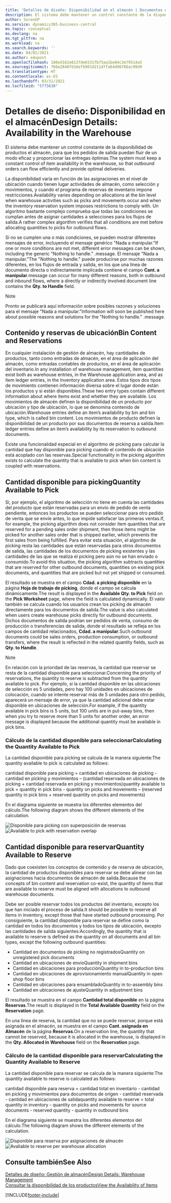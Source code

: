```yaml
---
title: 'Detalles de diseño: Disponibilidad en el almacén | Documentos de Microsoft'
description: El sistema debe mantener un control constante de la disponibilidad de productos el almacén, para que los pedidos de salida puedan fluir de un modo eficaz y proporcionar las entregas óptimas.
author: SorenGP
ms.service: dynamics365-business-central
ms.topic: conceptual
ms.devlang: na
ms.tgt_pltfrm: na
ms.workload: na
ms.search.keywords: ''
ms.date: 04/01/2021
ms.author: edupont
ms.openlocfilehash: 180ed162e8137de0331fb75aa1be84c3e79514a5
ms.sourcegitcommit: 766e2840fd16efb901d211d7fa64d96766ac99d9
ms.translationtype: HT
ms.contentlocale: es-ES
ms.lasthandoff: 03/31/2021
ms.locfileid: "5775630"
---
```

# <a name="design-details-availability-in-the-warehouse"></a><span data-ttu-id="9b599-103">Detalles de diseño: Disponibilidad en el almacén</span><span class="sxs-lookup"><span data-stu-id="9b599-103">Design Details: Availability in the Warehouse</span></span>
<span data-ttu-id="9b599-104">El sistema debe mantener un control constante de la disponibilidad de productos el almacén, para que los pedidos de salida puedan fluir de un modo eficaz y proporcionar las entregas óptimas.</span><span class="sxs-lookup"><span data-stu-id="9b599-104">The system must keep a constant control of item availability in the warehouse, so that outbound orders can flow efficiently and provide optimal deliveries.</span></span>  

<span data-ttu-id="9b599-105">La disponibilidad varía en función de las asignaciones en el nivel de ubicación cuando tienen lugar actividades de almacén, como selección y movimientos, y cuando el programa de reservas de inventario impone restricciones.</span><span class="sxs-lookup"><span data-stu-id="9b599-105">Availability varies depending on allocations at the bin level when warehouse activities such as picks and movements occur and when the inventory reservation system imposes restrictions to comply with.</span></span> <span data-ttu-id="9b599-106">Un algoritmo bastante complejo comprueba que todas las condiciones se cumplan antes de asignar cantidades a selecciones para los flujos de salida.</span><span class="sxs-lookup"><span data-stu-id="9b599-106">A rather complex algorithm verifies that all conditions are met before allocating quantities to picks for outbound flows.</span></span>

<span data-ttu-id="9b599-107">Si no se cumplen una o más condiciones, se pueden mostrar diferentes mensajes de error, incluyendo el mensaje genérico "Nada a manipular."</span><span class="sxs-lookup"><span data-stu-id="9b599-107">If one or more conditions are not met, different error messages can be shown, including the generic "Nothing to handle."</span></span> <span data-ttu-id="9b599-108">.</span><span class="sxs-lookup"><span data-stu-id="9b599-108">message.</span></span> <span data-ttu-id="9b599-109">El mensaje "Nada a manipular."</span><span class="sxs-lookup"><span data-stu-id="9b599-109">The "Nothing to handle."</span></span> <span data-ttu-id="9b599-110">puede producirse por muchas razones diferentes, en los flujos de entrada y salida, en los que una línea de documento directa o indirectamente implicada contiene el campo **Cant. a manipular**.</span><span class="sxs-lookup"><span data-stu-id="9b599-110">message can occur for many different reasons, both in outbound and inbound flows, where a directly or indirectly involved document line contains the **Qty. to Handle** field.</span></span>

> [!NOTE]
> <span data-ttu-id="9b599-111">Pronto se publicará aquí información sobre posibles razones y soluciones para el mensaje "Nada a manipular."</span><span class="sxs-lookup"><span data-stu-id="9b599-111">Information will soon be published here about possible reasons and solutions for the "Nothing to handle."</span></span> <span data-ttu-id="9b599-112">.</span><span class="sxs-lookup"><span data-stu-id="9b599-112">message.</span></span>

## <a name="bin-content-and-reservations"></a><span data-ttu-id="9b599-113">Contenido y reservas de ubicación</span><span class="sxs-lookup"><span data-stu-id="9b599-113">Bin Content and Reservations</span></span>  
 <span data-ttu-id="9b599-114">En cualquier instalación de gestión de almacén, hay cantidades de productos, tanto como entradas de almacén, en el área de aplicación del almacén, como entradas contables de productos, en el área de aplicación del inventario.</span><span class="sxs-lookup"><span data-stu-id="9b599-114">In any installation of warehouse management, item quantities exist both as warehouse entries, in the Warehouse application area, and as item ledger entries, in the Inventory application area.</span></span> <span data-ttu-id="9b599-115">Estos tipos dos tipos de movimiento contienen información diversa sobre el lugar donde están los productos y si están disponibles.</span><span class="sxs-lookup"><span data-stu-id="9b599-115">These two entry types contain different information about where items exist and whether they are available.</span></span> <span data-ttu-id="9b599-116">Los movimientos de almacén definen la disponibilidad de un producto por ubicación y tipo de ubicación, lo que se denomina contenido de ubicación.</span><span class="sxs-lookup"><span data-stu-id="9b599-116">Warehouse entries define an item’s availability by bin and bin type, which is called bin content.</span></span> <span data-ttu-id="9b599-117">Los movimientos de producto definen la disponibilidad de un producto por sus documentos de reserva a salida.</span><span class="sxs-lookup"><span data-stu-id="9b599-117">Item ledger entries define an item’s availability by its reservation to outbound documents.</span></span>  

 <span data-ttu-id="9b599-118">Existe una funcionalidad especial en el algoritmo de picking para calcular la cantidad que hay disponible para picking cuando el contenido de ubicación está acoplado con las reservas.</span><span class="sxs-lookup"><span data-stu-id="9b599-118">Special functionality in the picking algorithm exists to calculate the quantity that is available to pick when bin content is coupled with reservations.</span></span>  

## <a name="quantity-available-to-pick"></a><span data-ttu-id="9b599-119">Cantidad disponible para picking</span><span class="sxs-lookup"><span data-stu-id="9b599-119">Quantity Available to Pick</span></span>  
 <span data-ttu-id="9b599-120">Si, por ejemplo, el algoritmo de selección no tiene en cuenta las cantidades del producto que están reservadas para un envío de pedido de venta pendiente, entonces los productos se pueden seleccionar para otro pedido de venta que se envíe antes, lo que impide satisfacer las primeras ventas.</span><span class="sxs-lookup"><span data-stu-id="9b599-120">If, for example, the picking algorithm does not consider item quantities that are reserved for a pending sales order shipment, then those items might be picked for another sales order that is shipped earlier, which prevents the first sales from being fulfilled.</span></span> <span data-ttu-id="9b599-121">Para evitar esta situación, el algoritmo de picking resta las cantidades que están reservadas para otros documentos de salida, las cantidades de los documentos de picking existentes y las cantidades de las que se realiza el picking pero aún no se han enviado o consumido.</span><span class="sxs-lookup"><span data-stu-id="9b599-121">To avoid this situation, the picking algorithm subtracts quantities that are reserved for other outbound documents, quantities on existing pick documents, and quantities that are picked but not yet shipped or consumed.</span></span>  

 <span data-ttu-id="9b599-122">El resultado se muestra en el campo **Cdad. a picking disponible** en la página **Hoja de trabajo de picking**, donde el campo se calcula dinámicamente.</span><span class="sxs-lookup"><span data-stu-id="9b599-122">The result is displayed in the **Available Qty. to Pick** field on the **Pick Worksheet** page, where the field is calculated dynamically.</span></span> <span data-ttu-id="9b599-123">El valor también se calcula cuando los usuarios crean los picking de almacén directamente para los documentos de salida.</span><span class="sxs-lookup"><span data-stu-id="9b599-123">The value is also calculated when users create warehouse picks directly for outbound documents.</span></span> <span data-ttu-id="9b599-124">Dichos documentos de salida podrían ser pedidos de venta, consumo de producción o transferencias de salida, donde el resultado se refleja en los campos de cantidad relacionados, **Cdad. a manipular**.</span><span class="sxs-lookup"><span data-stu-id="9b599-124">Such outbound documents could be sales orders, production consumption, or outbound transfers, where the result is reflected in the related quantity fields, such as **Qty. to Handle**.</span></span>  

> [!NOTE]  
>  <span data-ttu-id="9b599-125">En relación con la prioridad de las reservas, la cantidad que reservar se resta de la cantidad disponible para seleccionar.</span><span class="sxs-lookup"><span data-stu-id="9b599-125">Concerning the priority of reservations, the quantity to reserve is subtracted from the quantity available to pick.</span></span> <span data-ttu-id="9b599-126">Por ejemplo, si la cantidad disponible en las ubicaciones de selección es 5 unidades, pero hay 100 unidades en ubicaciones de colocación, cuando se intente reservar más de 5 unidades para otro pedido, aparecerá un mensaje de error, ya que la cantidad adicional debe estar disponible en ubicaciones de selección.</span><span class="sxs-lookup"><span data-stu-id="9b599-126">For example, if the quantity available in pick bins is 5 units, but 100 units are in put-away bins, then when you try to reserve more than 5 units for another order, an error message is displayed because the additional quantity must be available in pick bins.</span></span>  

### <a name="calculating-the-quantity-available-to-pick"></a><span data-ttu-id="9b599-127">Cálculo de la cantidad disponible para seleccionar</span><span class="sxs-lookup"><span data-stu-id="9b599-127">Calculating the Quantity Available to Pick</span></span>  
 <span data-ttu-id="9b599-128">La cantidad disponible para picking se calcula de la manera siguiente:</span><span class="sxs-lookup"><span data-stu-id="9b599-128">The quantity available to pick is calculated as follows:</span></span>  

 <span data-ttu-id="9b599-129">cantidad disponible para picking = cantidad en ubicaciones de picking - cantidad en picking y movimientos – (cantidad reservada en ubicaciones de picking + cantidad reservada en picking y movimientos)</span><span class="sxs-lookup"><span data-stu-id="9b599-129">quantity available to pick = quantity in pick bins - quantity on picks and movements – (reserved quantity in pick bins + reserved quantity on picks and movements)</span></span>  

 <span data-ttu-id="9b599-130">En el diagrama siguiente se muestra los diferentes elementos del cálculo.</span><span class="sxs-lookup"><span data-stu-id="9b599-130">The following diagram shows the different elements of the calculation.</span></span>  

 <span data-ttu-id="9b599-131">![Disponible para picking con superposición de reservas](media/design_details_warehouse_management_availability_2.png "Disponible para picking con superposición de reservas")</span><span class="sxs-lookup"><span data-stu-id="9b599-131">![Available to pick with reservation overlap](media/design_details_warehouse_management_availability_2.png "Available to pick with reservation overlap")</span></span>  

## <a name="quantity-available-to-reserve"></a><span data-ttu-id="9b599-132">Cantidad disponible para reservar</span><span class="sxs-lookup"><span data-stu-id="9b599-132">Quantity Available to Reserve</span></span>  
 <span data-ttu-id="9b599-133">Dado que coexisten los conceptos de contenido y de reserva de ubicación, la cantidad de productos disponibles para reservar se debe alinear con las asignaciones hacia documentos de almacén de salida.</span><span class="sxs-lookup"><span data-stu-id="9b599-133">Because the concepts of bin content and reservation co-exist, the quantity of items that are available to reserve must be aligned with allocations to outbound warehouse documents.</span></span>  

 <span data-ttu-id="9b599-134">Debe ser posible reservar todos los productos del inventario, excepto los que han iniciado el proceso de salida.</span><span class="sxs-lookup"><span data-stu-id="9b599-134">It should be possible to reserve all items in inventory, except those that have started outbound processing.</span></span> <span data-ttu-id="9b599-135">Por consiguiente, la cantidad disponible para reservar se define como la cantidad en todos los documentos y todos los tipos de ubicación, excepto las cantidades de salida siguientes:</span><span class="sxs-lookup"><span data-stu-id="9b599-135">Accordingly, the quantity that is available to reserve is defined as the quantity on all documents and all bin types, except the following outbound quantities:</span></span>  

-   <span data-ttu-id="9b599-136">Cantidad en documentos de picking no registrados</span><span class="sxs-lookup"><span data-stu-id="9b599-136">Quantity on unregistered pick documents</span></span>  
-   <span data-ttu-id="9b599-137">Cantidad en ubicaciones de envío</span><span class="sxs-lookup"><span data-stu-id="9b599-137">Quantity in shipment bins</span></span>  
-   <span data-ttu-id="9b599-138">Cantidad en ubicaciones para producción</span><span class="sxs-lookup"><span data-stu-id="9b599-138">Quantity in to-production bins</span></span>  
-   <span data-ttu-id="9b599-139">Cantidad en ubicaciones de aprovisionamiento manual</span><span class="sxs-lookup"><span data-stu-id="9b599-139">Quantity in open shop floor bins</span></span>  
-   <span data-ttu-id="9b599-140">Cantidad en ubicaciones para ensamblado</span><span class="sxs-lookup"><span data-stu-id="9b599-140">Quantity in to-assembly bins</span></span>  
-   <span data-ttu-id="9b599-141">Cantidad en ubicaciones de ajuste</span><span class="sxs-lookup"><span data-stu-id="9b599-141">Quantity in adjustment bins</span></span>  

 <span data-ttu-id="9b599-142">El resultado se muestra en el campo **Cantidad total disponible** en la página **Reservas**.</span><span class="sxs-lookup"><span data-stu-id="9b599-142">The result is displayed in the **Total Available Quantity** field on the **Reservation** page.</span></span>  

 <span data-ttu-id="9b599-143">En una línea de reserva, la cantidad que no se puede reservar, porque está asignada en el almacén, se muestra en el campo **Cant. asignada en Almacén** de la página **Reservas**.</span><span class="sxs-lookup"><span data-stu-id="9b599-143">On a reservation line, the quantity that cannot be reserved, because it is allocated in the warehouse, is displayed in the **Qty. Allocated in Warehouse** field on the **Reservation** page.</span></span>  

### <a name="calculating-the-quantity-available-to-reserve"></a><span data-ttu-id="9b599-144">Cálculo de la cantidad disponible para reservar</span><span class="sxs-lookup"><span data-stu-id="9b599-144">Calculating the Quantity Available to Reserve</span></span>  
 <span data-ttu-id="9b599-145">La cantidad disponible para reservar se calcula de la manera siguiente:</span><span class="sxs-lookup"><span data-stu-id="9b599-145">The quantity available to reserve is calculated as follows:</span></span>  

 <span data-ttu-id="9b599-146">cantidad disponible para reserva = cantidad total en inventario - cantidad en picking y movimientos para documentos de origen - cantidad reservada - cantidad en ubicaciones de salida</span><span class="sxs-lookup"><span data-stu-id="9b599-146">quantity available to reserve = total quantity in inventory - quantity on picks and movements for source documents - reserved quantity - quantity in outbound bins</span></span>  

 <span data-ttu-id="9b599-147">En el diagrama siguiente se muestra los diferentes elementos del cálculo.</span><span class="sxs-lookup"><span data-stu-id="9b599-147">The following diagram shows the different elements of the calculation.</span></span>  

 <span data-ttu-id="9b599-148">![Disponible para reserva por asignaciones de almacén](media/design_details_warehouse_management_availability_3.png "Disponible para reserva por asignaciones de almacén")</span><span class="sxs-lookup"><span data-stu-id="9b599-148">![Avaliable to reserve per warehouse allocation](media/design_details_warehouse_management_availability_3.png "Avaliable to reserve per warehouse allocation")</span></span>  

## <a name="see-also"></a><span data-ttu-id="9b599-149">Consulte también</span><span class="sxs-lookup"><span data-stu-id="9b599-149">See Also</span></span>  
 [<span data-ttu-id="9b599-150">Detalles de diseño: Gestión de almacén</span><span class="sxs-lookup"><span data-stu-id="9b599-150">Design Details: Warehouse Management</span></span>](design-details-warehouse-management.md)  
 [<span data-ttu-id="9b599-151">Consultar la disponibilidad de los productos</span><span class="sxs-lookup"><span data-stu-id="9b599-151">View the Availability of Items</span></span>](inventory-how-availability-overview.md)


[!INCLUDE[footer-include](includes/footer-banner.md)]
